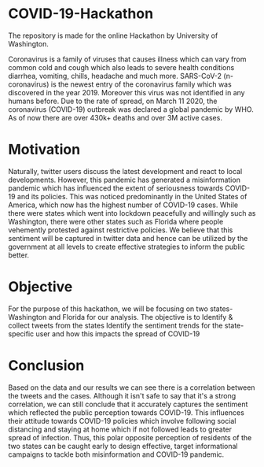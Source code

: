 # COVID-19-Hackathon
The repository is made for the online Hackathon by University of Washington.

Coronavirus is a family of viruses that causes illness which can vary from common cold and cough which also leads to severe health conditions diarrhea, vomiting, chills, headache and much more.
SARS-CoV-2 (n-coronavirus) is the newest entry of the coronavirus family which was discovered in the year 2019. Moreover this virus was not identified in any humans before.
Due to the rate of spread, on March 11 2020, the coronavirus (COVID-19) outbreak was declared a global pandemic by WHO. As of now there are over 430k+ deaths and over 3M active cases.

# Motivation

Naturally, twitter users discuss the latest development and react to local developments. However, this pandemic has generated a misinformation pandemic which has influenced the extent of seriousness towards COVID-19 and its policies. This was noticed predominantly in the United States of America, which now has the highest number of COVID-19 cases. While there were states which went into lockdown peacefully and willingly such as Washington, there were other states such as Florida where people vehemently protested against restrictive policies. 
We believe that this sentiment will be captured in twitter data and hence can be utilized by the government at all levels to create effective strategies to inform the public better.

# Objective
For the purpose of this hackathon, we will be focusing on two states- Washington and Florida for our analysis. The objective is to
Identify & collect tweets from the states
Identify the sentiment trends for the state-specific user and how this impacts the spread of COVID-19

# Conclusion
Based on the data and our results we can see there is a correlation between the tweets and the cases. Although it isn't safe to say that it's a strong correlation, we can still conclude that it accurately captures the sentiment which reflected the public perception towards COVID-19. This influences their attitude towards COVID-19 policies which involve following social distancing and staying at home which if not followed leads to greater spread of infection. Thus, this polar opposite perception of residents of the two states can be caught early to design effective, target informational campaigns to tackle both misinformation and COVID-19 pandemic.


